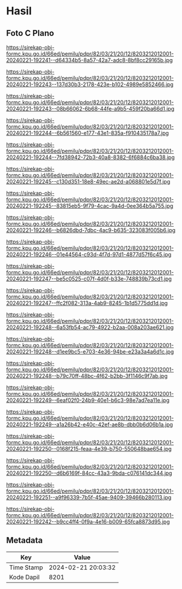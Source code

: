 # Hasil

## Foto C Plano

https://sirekap-obj-formc.kpu.go.id/66ed/pemilu/pdpr/82/03/21/20/12/8203212012001-20240221-192241--d64334b5-8a57-42a7-adc8-8bf8cc29165b.jpg

https://sirekap-obj-formc.kpu.go.id/66ed/pemilu/pdpr/82/03/21/20/12/8203212012001-20240221-192243--137d30b3-2178-423e-b102-4989e5852466.jpg

https://sirekap-obj-formc.kpu.go.id/66ed/pemilu/pdpr/82/03/21/20/12/8203212012001-20240221-192243--08b66062-6b68-44fe-a9b5-459f20ba66d1.jpg

https://sirekap-obj-formc.kpu.go.id/66ed/pemilu/pdpr/82/03/21/20/12/8203212012001-20240221-192244--6b561560-e177-43e1-835a-f910435178a7.jpg

https://sirekap-obj-formc.kpu.go.id/66ed/pemilu/pdpr/82/03/21/20/12/8203212012001-20240221-192244--7fd38942-72b3-40a8-8382-6f6884c6ba38.jpg

https://sirekap-obj-formc.kpu.go.id/66ed/pemilu/pdpr/82/03/21/20/12/8203212012001-20240221-192245--c130d351-18e8-49ec-ae2d-a068801e5d7f.jpg

https://sirekap-obj-formc.kpu.go.id/66ed/pemilu/pdpr/82/03/21/20/12/8203212012001-20240221-192245--83815eb5-9f79-4cac-9a4d-0ee364b5a755.jpg

https://sirekap-obj-formc.kpu.go.id/66ed/pemilu/pdpr/82/03/21/20/12/8203212012001-20240221-192246--b6826dbd-7dbc-4ac9-b635-323083f005b6.jpg

https://sirekap-obj-formc.kpu.go.id/66ed/pemilu/pdpr/82/03/21/20/12/8203212012001-20240221-192246--01e44564-c93d-4f7d-97d1-4877d57f6c45.jpg

https://sirekap-obj-formc.kpu.go.id/66ed/pemilu/pdpr/82/03/21/20/12/8203212012001-20240221-192247--be5c0525-c07f-4d0f-b33e-748839b73cd1.jpg

https://sirekap-obj-formc.kpu.go.id/66ed/pemilu/pdpr/82/03/21/20/12/8203212012001-20240221-192247--ffc2f082-313a-4ab9-8245-1b1d5775dd1d.jpg

https://sirekap-obj-formc.kpu.go.id/66ed/pemilu/pdpr/82/03/21/20/12/8203212012001-20240221-192248--6a53fb54-ac79-4922-b2aa-008a203ae621.jpg

https://sirekap-obj-formc.kpu.go.id/66ed/pemilu/pdpr/82/03/21/20/12/8203212012001-20240221-192248--d1ee9bc5-e703-4e36-94be-e23a3a4a6d1c.jpg

https://sirekap-obj-formc.kpu.go.id/66ed/pemilu/pdpr/82/03/21/20/12/8203212012001-20240221-192248--b79c70ff-48bc-4f62-b2bb-3f1146c9f7ab.jpg

https://sirekap-obj-formc.kpu.go.id/66ed/pemilu/pdpr/82/03/21/20/12/8203212012001-20240221-192249--6eaf02f0-24b9-40e1-b6c3-98e7ad7ea11e.jpg

https://sirekap-obj-formc.kpu.go.id/66ed/pemilu/pdpr/82/03/21/20/12/8203212012001-20240221-192249--a1a26b42-e40c-42ef-ae8b-dbb0b6d06b1a.jpg

https://sirekap-obj-formc.kpu.go.id/66ed/pemilu/pdpr/82/03/21/20/12/8203212012001-20240221-192250--0168f215-feaa-4e39-b750-550648bae654.jpg

https://sirekap-obj-formc.kpu.go.id/66ed/pemilu/pdpr/82/03/21/20/12/8203212012001-20240221-192250--d6b6169f-84cc-43a3-9bda-c076141dc344.jpg

https://sirekap-obj-formc.kpu.go.id/66ed/pemilu/pdpr/82/03/21/20/12/8203212012001-20240221-192251--a9f96339-7b5f-45ae-9409-39466b280113.jpg

https://sirekap-obj-formc.kpu.go.id/66ed/pemilu/pdpr/82/03/21/20/12/8203212012001-20240221-192242--b9cc4ff4-0f9a-4e16-b009-65fca8873d95.jpg


## Metadata

| Key        | Value               |
| ---------- | ------------------- |
| Time Stamp | 2024-02-21 20:03:32 |
| Kode Dapil | 8201                |



